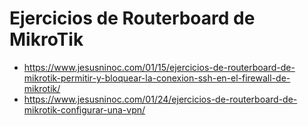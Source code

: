 # Ejercicios de Routerboard de MikroTik
* https://www.jesusninoc.com/01/15/ejercicios-de-routerboard-de-mikrotik-permitir-y-bloquear-la-conexion-ssh-en-el-firewall-de-mikrotik/
* https://www.jesusninoc.com/01/24/ejercicios-de-routerboard-de-mikrotik-configurar-una-vpn/
